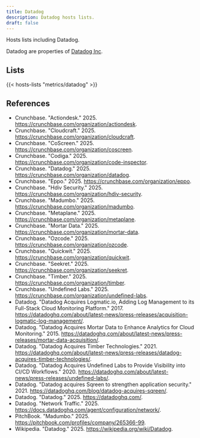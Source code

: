 ```yaml
---
title: Datadog
description: Datadog hosts lists.
draft: false
---
```


Hosts lists including Datadog.

Datadog are properties of [Datadog Inc](https://datadoghq.com/).

## Lists

{{< hosts-lists "metrics/datadog" >}}

## References

+ Crunchbase. "Actiondesk." 2025. https://crunchbase.com/organization/actiondesk.
+ Crunchbase. "Cloudcraft." 2025. https://crunchbase.com/organization/cloudcraft.
+ Crunchbase. "CoScreen." 2025. https://crunchbase.com/organization/coscreen.
+ Crunchbase. "Codiga." 2025. https://crunchbase.com/organization/code-inspector.
+ Crunchbase. "Datadog." 2025. https://crunchbase.com/organization/datadog.
+ Crunchbase. "Eppo." 2025. https://crunchbase.com/organization/eppo.
+ Crunchbase. "Hdiv Security." 2025. https://crunchbase.com/organization/hdiv-security.
+ Crunchbase. "Madumbo." 2025. https://crunchbase.com/organization/madumbo.
+ Crunchbase. "Metaplane." 2025. https://crunchbase.com/organization/metaplane.
+ Crunchbase. "Mortar Data." 2025. https://crunchbase.com/organization/mortar-data.
+ Crunchbase. "Ozcode." 2025. https://crunchbase.com/organization/ozcode.
+ Crunchbase. "Quickwit." 2025. https://crunchbase.com/organization/quickwit.
+ Crunchbase. "Seekret." 2025. https://crunchbase.com/organization/seekret.
+ Crunchbase. "Timber." 2025. https://crunchbase.com/organization/timber.
+ Crunchbase. "Undefined Labs." 2025. https://crunchbase.com/organization/undefined-labs.
+ Datadog. "Datadog Acquires Logmatic.io, Adding Log Management to its Full-Stack Cloud Monitoring Platform." 2017. https://datadoghq.com/about/latest-news/press-releases/acquisition-logmatic-log-management/.
+ Datadog. "Datadog Acquires Mortar Data to Enhance Analytics for Cloud Monitoring." 2015. https://datadoghq.com/about/latest-news/press-releases/mortar-data-acquisition/.
+ Datadog. "Datadog Acquires Timber Technologies." 2021. https://datadoghq.com/about/latest-news/press-releases/datadog-acquires-timber-technologies/.
+ Datadog. "Datadog Acquires Undefined Labs to Provide Visibility into CI/CD Workflows." 2020. https://datadoghq.com/about/latest-news/press-releases/undefined-labs/.
+ Datadog. "Datadog acquires Sqreen to strengthen application security." 2021. https://datadoghq.com/blog/datadog-acquires-sqreen/.
+ Datadog. "Datadog." 2025. https://datadoghq.com/.
+ Datadog. "Network Traffic." 2025. https://docs.datadoghq.com/agent/configuration/network/.
+ PitchBook. "Madumbo." 2025. https://pitchbook.com/profiles/company/265366-99.
+ Wikipedia. "Datadog." 2025. https://wikipedia.org/wiki/Datadog.

